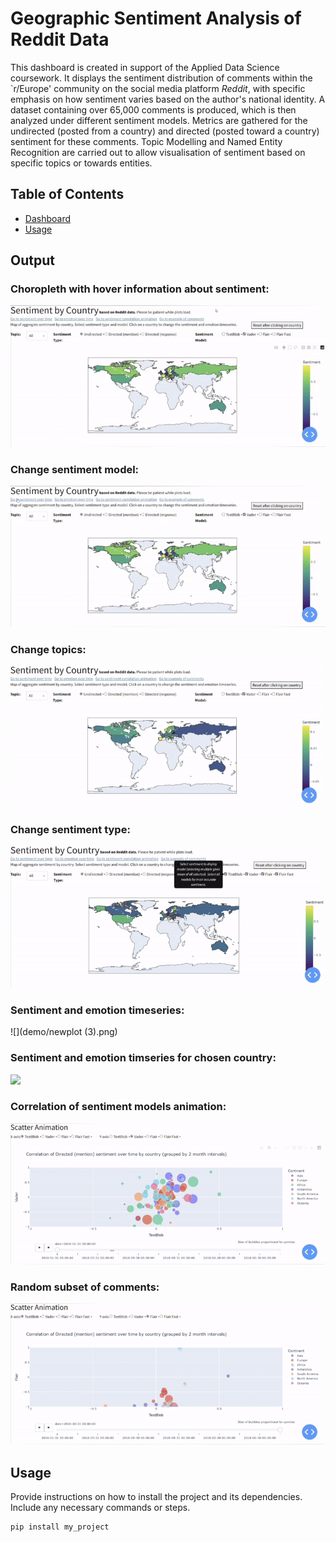# Geographic Sentiment Analysis of Reddit Data
This dashboard is created in support of the Applied Data Science coursework. It displays the sentiment distribution of comments within the `r/Europe' community on the social media platform *Reddit*, with specific emphasis on how sentiment varies based on the author's national identity. A dataset containing over 65,000 comments is produced, which is then analyzed under different sentiment models. Metrics are gathered for the undirected (posted from a country) and directed (posted toward a country) sentiment for these comments. Topic Modelling and Named Entity Recognition are carried out to allow visualisation of sentiment based on specific topics or towards entities.


## Table of Contents
- [Dashboard](#dashboard)
- [Usage](#usage)

## Output
### Choropleth with hover information about sentiment:
![](demo/hoverinfo.gif)

### Change sentiment model:
![](demo/model.gif)

### Change topics:
![](demo/topic.gif)

### Change sentiment type:
![](demo/direction.gif)

### Sentiment and emotion timeseries:
![](demo/newplot (3).png)

### Sentiment and emotion timseries for chosen country:
![](demo/timeseries_usa.gif)

### Correlation of sentiment models animation:
![](demo/scatter.gif)

### Random subset of comments:
![](demo/comments.gif)



## Usage

Provide instructions on how to install the project and its dependencies. Include any necessary commands or steps.

```bash
pip install my_project
